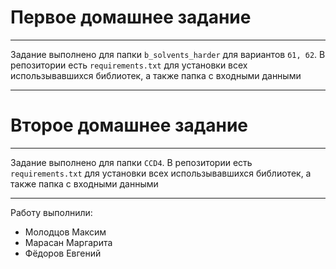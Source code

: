 # Первое домашнее задание

---

Задание выполнено для папки `b_solvents_harder` для вариантов `б1, б2`.
В репозитории есть `requirements.txt` для установки всех использывавшихся библиотек, а также папка с входными данными

---

# Второе домашнее задание

---

Задание выполнено для папки `CCD4`.
В репозитории есть `requirements.txt` для установки всех использывавшихся библиотек, а также папка с входными данными

---
Работу выполнили:
* Молодцов Максим
* Марасан Маргарита
* Фёдоров Евгений
